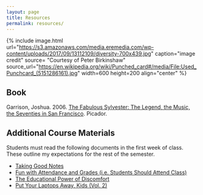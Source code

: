 ```yaml
---
layout: page
title: Resources
permalink: resources/
---
```

{% include image.html url="https://s3.amazonaws.com/media.eremedia.com/wp-content/uploads/2017/09/13112109/diversity-700x439.jpg" caption="image credit" source= "Courtesy of Peter Birkinshaw" source_url="https://en.wikipedia.org/wiki/Punched_card#/media/File:Used_Punchcard_(5151286161).jpg"  width=600 height=200 align="center" %}


## Book

Garrison, Joshua. 2006. [The Fabulous Sylvester: The Legend, the Music, the Seventies in San Francisco](https://www.amazon.com/Fabulous-Sylvester-Legend-Seventies-Francisco/dp/0312425694/). Picador.

## Additional Course Materials

Students must read the following documents in the first week of class. These outline my expectations for the rest of the semester.

- [Taking Good Notes](http://svmiller.com/blog/2014/09/taking-good-notes/)
- [Fun with Attendance and Grades (i.e. Students Should Attend Class)](http://svmiller.com/blog/2016/05/fun-with-attendance-grades/)
- [The Educational Power of Discomfort](http://svmiller.com/blog/2016/05/educational-power-discomfort/)
- [Put Your Laptops Away, Kids (Vol. 2)](http://svmiller.com/blog/2016/05/put-your-laptops-away-2/)